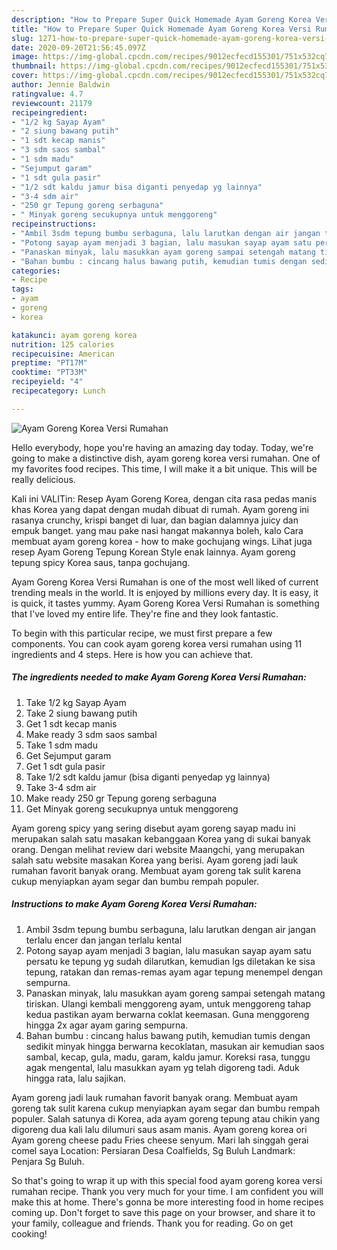 ```yaml
---
description: "How to Prepare Super Quick Homemade Ayam Goreng Korea Versi Rumahan"
title: "How to Prepare Super Quick Homemade Ayam Goreng Korea Versi Rumahan"
slug: 1271-how-to-prepare-super-quick-homemade-ayam-goreng-korea-versi-rumahan
date: 2020-09-20T21:56:45.097Z
image: https://img-global.cpcdn.com/recipes/9012ecfecd155301/751x532cq70/ayam-goreng-korea-versi-rumahan-foto-resep-utama.jpg
thumbnail: https://img-global.cpcdn.com/recipes/9012ecfecd155301/751x532cq70/ayam-goreng-korea-versi-rumahan-foto-resep-utama.jpg
cover: https://img-global.cpcdn.com/recipes/9012ecfecd155301/751x532cq70/ayam-goreng-korea-versi-rumahan-foto-resep-utama.jpg
author: Jennie Baldwin
ratingvalue: 4.7
reviewcount: 21179
recipeingredient:
- "1/2 kg Sayap Ayam"
- "2 siung bawang putih"
- "1 sdt kecap manis"
- "3 sdm saos sambal"
- "1 sdm madu"
- "Sejumput garam"
- "1 sdt gula pasir"
- "1/2 sdt kaldu jamur bisa diganti penyedap yg lainnya"
- "3-4 sdm air"
- "250 gr Tepung goreng serbaguna"
- " Minyak goreng secukupnya untuk menggoreng"
recipeinstructions:
- "Ambil 3sdm tepung bumbu serbaguna, lalu larutkan dengan air jangan terlalu encer dan jangan terlalu kental"
- "Potong sayap ayam menjadi 3 bagian, lalu masukan sayap ayam satu persatu ke tepung yg sudah dilarutkan, kemudian lgs diletakan ke sisa tepung, ratakan dan remas-remas ayam agar tepung menempel dengan sempurna."
- "Panaskan minyak, lalu masukkan ayam goreng sampai setengah matang tiriskan. Ulangi kembali menggoreng ayam, untuk menggoreng tahap kedua pastikan ayam berwarna coklat keemasan. Guna menggoreng hingga 2x agar ayam garing sempurna."
- "Bahan bumbu : cincang halus bawang putih, kemudian tumis dengan sedikit minyak hingga berwarna kecoklatan, masukan air kemudian saos sambal, kecap, gula, madu, garam, kaldu jamur. Koreksi rasa, tunggu agak mengental, lalu masukkan ayam yg telah digoreng tadi. Aduk hingga rata, lalu sajikan."
categories:
- Recipe
tags:
- ayam
- goreng
- korea

katakunci: ayam goreng korea 
nutrition: 125 calories
recipecuisine: American
preptime: "PT17M"
cooktime: "PT33M"
recipeyield: "4"
recipecategory: Lunch

---
```



![Ayam Goreng Korea Versi Rumahan](https://img-global.cpcdn.com/recipes/9012ecfecd155301/751x532cq70/ayam-goreng-korea-versi-rumahan-foto-resep-utama.jpg)

Hello everybody, hope you're having an amazing day today. Today, we're going to make a distinctive dish, ayam goreng korea versi rumahan. One of my favorites food recipes. This time, I will make it a bit unique. This will be really delicious.

Kali ini VALITin: Resep Ayam Goreng Korea, dengan cita rasa pedas manis khas Korea yang dapat dengan mudah dibuat di rumah. Ayam goreng ini rasanya crunchy, krispi banget di luar, dan bagian dalamnya juicy dan empuk banget. yang mau pake nasi hangat makannya boleh, kalo Cara membuat ayam goreng korea - how to make gochujang wings. Lihat juga resep Ayam Goreng Tepung Korean Style enak lainnya. Ayam goreng tepung spicy Korea saus, tanpa gochujang.

Ayam Goreng Korea Versi Rumahan is one of the most well liked of current trending meals in the world. It is enjoyed by millions every day. It is easy, it is quick, it tastes yummy. Ayam Goreng Korea Versi Rumahan is something that I've loved my entire life. They're fine and they look fantastic.


To begin with this particular recipe, we must first prepare a few components. You can cook ayam goreng korea versi rumahan using 11 ingredients and 4 steps. Here is how you can achieve that.

<!--inarticleads1-->

##### The ingredients needed to make Ayam Goreng Korea Versi Rumahan:

1. Take 1/2 kg Sayap Ayam
1. Take 2 siung bawang putih
1. Get 1 sdt kecap manis
1. Make ready 3 sdm saos sambal
1. Take 1 sdm madu
1. Get Sejumput garam
1. Get 1 sdt gula pasir
1. Take 1/2 sdt kaldu jamur (bisa diganti penyedap yg lainnya)
1. Take 3-4 sdm air
1. Make ready 250 gr Tepung goreng serbaguna
1. Get  Minyak goreng secukupnya untuk menggoreng


Ayam goreng spicy yang sering disebut ayam goreng sayap madu ini merupakan salah satu masakan kebanggaan Korea yang di sukai banyak orang. Dengan melihat review dari website Maangchi, yang merupakan salah satu website masakan Korea yang berisi. Ayam goreng jadi lauk rumahan favorit banyak orang. Membuat ayam goreng tak sulit karena cukup menyiapkan ayam segar dan bumbu rempah populer. 

<!--inarticleads2-->

##### Instructions to make Ayam Goreng Korea Versi Rumahan:

1. Ambil 3sdm tepung bumbu serbaguna, lalu larutkan dengan air jangan terlalu encer dan jangan terlalu kental
1. Potong sayap ayam menjadi 3 bagian, lalu masukan sayap ayam satu persatu ke tepung yg sudah dilarutkan, kemudian lgs diletakan ke sisa tepung, ratakan dan remas-remas ayam agar tepung menempel dengan sempurna.
1. Panaskan minyak, lalu masukkan ayam goreng sampai setengah matang tiriskan. Ulangi kembali menggoreng ayam, untuk menggoreng tahap kedua pastikan ayam berwarna coklat keemasan. Guna menggoreng hingga 2x agar ayam garing sempurna.
1. Bahan bumbu : cincang halus bawang putih, kemudian tumis dengan sedikit minyak hingga berwarna kecoklatan, masukan air kemudian saos sambal, kecap, gula, madu, garam, kaldu jamur. Koreksi rasa, tunggu agak mengental, lalu masukkan ayam yg telah digoreng tadi. Aduk hingga rata, lalu sajikan.


Ayam goreng jadi lauk rumahan favorit banyak orang. Membuat ayam goreng tak sulit karena cukup menyiapkan ayam segar dan bumbu rempah populer. Salah satunya di Korea, ada ayam goreng tepung atau chikin yang digoreng dua kali lalu dilumuri saus asam manis. Ayam goreng korea ori Ayam goreng cheese padu Fries cheese senyum. Mari lah singgah gerai comel saya Location: Persiaran Desa Coalfields, Sg Buluh Landmark: Penjara Sg Buluh. 

So that's going to wrap it up with this special food ayam goreng korea versi rumahan recipe. Thank you very much for your time. I am confident you will make this at home. There's gonna be more interesting food in home recipes coming up. Don't forget to save this page on your browser, and share it to your family, colleague and friends. Thank you for reading. Go on get cooking!
